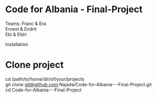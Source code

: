 # Code for Albania - Final-Project


Teams:
Franc & Era <br/>
Ernest & Endrit <br/>
Ebi & Eldri <br/>

Installation
# Clone project
cd /path/to/home/dir/of/your/projects<br/>
git clone git@github.com:Najada/Code-for-Albania---Final-Project.git<br/>
cd Code-for-Albania---Final-Project<br/>
